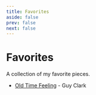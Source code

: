 ```yaml
---
title: Favorites
aside: false
prev: false
next: false
---
```


# Favorites

A collection of my favorite pieces.



- [Old Time Feeling](/pdfs/old-time-feeling) - Guy Clark
